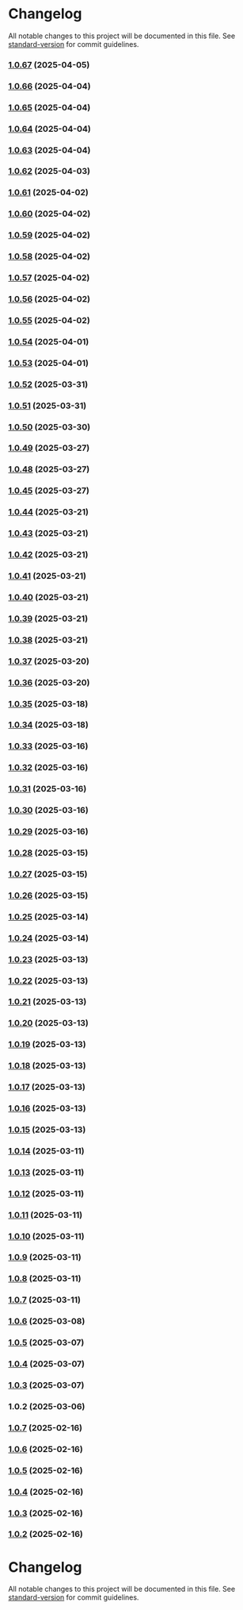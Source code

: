 # Changelog

All notable changes to this project will be documented in this file. See [standard-version](https://github.com/conventional-changelog/standard-version) for commit guidelines.

### [1.0.67](https://github.com/dmeikle/node-caching/compare/v1.0.66...v1.0.67) (2025-04-05)

### [1.0.66](https://github.com/dmeikle/node-caching/compare/v1.0.65...v1.0.66) (2025-04-04)

### [1.0.65](https://github.com/dmeikle/node-caching/compare/v1.0.64...v1.0.65) (2025-04-04)

### [1.0.64](https://github.com/dmeikle/node-caching/compare/v1.0.63...v1.0.64) (2025-04-04)

### [1.0.63](https://github.com/dmeikle/node-caching/compare/v1.0.62...v1.0.63) (2025-04-04)

### [1.0.62](https://github.com/dmeikle/node-caching/compare/v1.0.61...v1.0.62) (2025-04-03)

### [1.0.61](https://github.com/dmeikle/node-caching/compare/v1.0.60...v1.0.61) (2025-04-02)

### [1.0.60](https://github.com/dmeikle/node-caching/compare/v1.0.59...v1.0.60) (2025-04-02)

### [1.0.59](https://github.com/dmeikle/node-caching/compare/v1.0.58...v1.0.59) (2025-04-02)

### [1.0.58](https://github.com/dmeikle/node-caching/compare/v1.0.57...v1.0.58) (2025-04-02)

### [1.0.57](https://github.com/dmeikle/node-caching/compare/v1.0.56...v1.0.57) (2025-04-02)

### [1.0.56](https://github.com/dmeikle/node-caching/compare/v1.0.55...v1.0.56) (2025-04-02)

### [1.0.55](https://github.com/dmeikle/node-caching/compare/v1.0.54...v1.0.55) (2025-04-02)

### [1.0.54](https://github.com/dmeikle/node-caching/compare/v1.0.53...v1.0.54) (2025-04-01)

### [1.0.53](https://github.com/dmeikle/node-caching/compare/v1.0.52...v1.0.53) (2025-04-01)

### [1.0.52](https://github.com/dmeikle/node-caching/compare/v1.0.51...v1.0.52) (2025-03-31)

### [1.0.51](https://github.com/dmeikle/node-caching/compare/v1.0.50...v1.0.51) (2025-03-31)

### [1.0.50](https://github.com/dmeikle/node-caching/compare/v1.0.49...v1.0.50) (2025-03-30)

### [1.0.49](https://github.com/dmeikle/node-caching/compare/v1.0.48...v1.0.49) (2025-03-27)

### [1.0.48](https://github.com/dmeikle/node-caching/compare/v1.0.45...v1.0.48) (2025-03-27)

### [1.0.45](https://github.com/dmeikle/node-caching/compare/v1.0.44...v1.0.45) (2025-03-27)

### [1.0.44](https://github.com/dmeikle/node-caching/compare/v1.0.43...v1.0.44) (2025-03-21)

### [1.0.43](https://github.com/dmeikle/node-caching/compare/v1.0.42...v1.0.43) (2025-03-21)

### [1.0.42](https://github.com/dmeikle/node-caching/compare/v1.0.41...v1.0.42) (2025-03-21)

### [1.0.41](https://github.com/dmeikle/node-caching/compare/v1.0.40...v1.0.41) (2025-03-21)

### [1.0.40](https://github.com/dmeikle/node-caching/compare/v1.0.39...v1.0.40) (2025-03-21)

### [1.0.39](https://github.com/dmeikle/node-caching/compare/v1.0.38...v1.0.39) (2025-03-21)

### [1.0.38](https://github.com/dmeikle/node-caching/compare/v1.0.37...v1.0.38) (2025-03-21)

### [1.0.37](https://github.com/dmeikle/node-caching/compare/v1.0.36...v1.0.37) (2025-03-20)

### [1.0.36](https://github.com/dmeikle/node-caching/compare/v1.0.35...v1.0.36) (2025-03-20)

### [1.0.35](https://github.com/dmeikle/node-caching/compare/v1.0.34...v1.0.35) (2025-03-18)

### [1.0.34](https://github.com/dmeikle/node-caching/compare/v1.0.33...v1.0.34) (2025-03-18)

### [1.0.33](https://github.com/dmeikle/node-caching/compare/v1.0.32...v1.0.33) (2025-03-16)

### [1.0.32](https://github.com/dmeikle/node-caching/compare/v1.0.31...v1.0.32) (2025-03-16)

### [1.0.31](https://github.com/dmeikle/node-caching/compare/v1.0.30...v1.0.31) (2025-03-16)

### [1.0.30](https://github.com/dmeikle/node-caching/compare/v1.0.29...v1.0.30) (2025-03-16)

### [1.0.29](https://github.com/dmeikle/node-caching/compare/v1.0.28...v1.0.29) (2025-03-16)

### [1.0.28](https://github.com/dmeikle/node-caching/compare/v1.0.27...v1.0.28) (2025-03-15)

### [1.0.27](https://github.com/dmeikle/node-caching/compare/v1.0.26...v1.0.27) (2025-03-15)

### [1.0.26](https://github.com/dmeikle/node-caching/compare/v1.0.25...v1.0.26) (2025-03-15)

### [1.0.25](https://github.com/dmeikle/node-caching/compare/v1.0.24...v1.0.25) (2025-03-14)

### [1.0.24](https://github.com/dmeikle/node-caching/compare/v1.0.23...v1.0.24) (2025-03-14)

### [1.0.23](https://github.com/dmeikle/node-caching/compare/v1.0.22...v1.0.23) (2025-03-13)

### [1.0.22](https://github.com/dmeikle/node-caching/compare/v1.0.21...v1.0.22) (2025-03-13)

### [1.0.21](https://github.com/dmeikle/node-caching/compare/v1.0.20...v1.0.21) (2025-03-13)

### [1.0.20](https://github.com/dmeikle/node-caching/compare/v1.0.19...v1.0.20) (2025-03-13)

### [1.0.19](https://github.com/dmeikle/node-caching/compare/v1.0.18...v1.0.19) (2025-03-13)

### [1.0.18](https://github.com/dmeikle/node-caching/compare/v1.0.17...v1.0.18) (2025-03-13)

### [1.0.17](https://github.com/dmeikle/node-caching/compare/v1.0.16...v1.0.17) (2025-03-13)

### [1.0.16](https://github.com/dmeikle/node-caching/compare/v1.0.15...v1.0.16) (2025-03-13)

### [1.0.15](https://github.com/dmeikle/node-caching/compare/v1.0.14...v1.0.15) (2025-03-13)

### [1.0.14](https://github.com/dmeikle/node-caching/compare/v1.0.13...v1.0.14) (2025-03-11)

### [1.0.13](https://github.com/dmeikle/node-caching/compare/v1.0.12...v1.0.13) (2025-03-11)

### [1.0.12](https://github.com/dmeikle/node-caching/compare/v1.0.11...v1.0.12) (2025-03-11)

### [1.0.11](https://github.com/dmeikle/node-caching/compare/v1.0.10...v1.0.11) (2025-03-11)

### [1.0.10](https://github.com/dmeikle/node-caching/compare/v1.0.9...v1.0.10) (2025-03-11)

### [1.0.9](https://github.com/dmeikle/node-caching/compare/v1.0.8...v1.0.9) (2025-03-11)

### [1.0.8](https://github.com/dmeikle/node-caching/compare/v1.0.7...v1.0.8) (2025-03-11)

### [1.0.7](https://github.com/dmeikle/node-caching/compare/v1.0.6...v1.0.7) (2025-03-11)

### [1.0.6](https://github.com/dmeikle/node-caching/compare/v1.0.5...v1.0.6) (2025-03-08)

### [1.0.5](https://github.com/dmeikle/node-caching/compare/v1.0.4...v1.0.5) (2025-03-07)

### [1.0.4](https://github.com/dmeikle/node-caching/compare/v1.0.3...v1.0.4) (2025-03-07)

### [1.0.3](https://github.com/dmeikle/node-caching/compare/v1.0.2...v1.0.3) (2025-03-07)

### 1.0.2 (2025-03-06)

### [1.0.7](https://github.com/dmeikle/node-caching/compare/v1.0.6...v1.0.7) (2025-02-16)

### [1.0.6](https://github.com/dmeikle/node-caching/compare/v1.0.5...v1.0.6) (2025-02-16)

### [1.0.5](https://github.com/dmeikle/node-caching/compare/v1.0.4...v1.0.5) (2025-02-16)

### [1.0.4](https://github.com/dmeikle/node-caching/compare/v1.0.3...v1.0.4) (2025-02-16)

### [1.0.3](https://github.com/dmeikle/node-caching/compare/v1.0.2...v1.0.3) (2025-02-16)

### [1.0.2](https://github.com/dmeikle/node-caching/compare/v1.0.34...v1.0.2) (2025-02-16)

# Changelog

All notable changes to this project will be documented in this file. See [standard-version](https://github.com/conventional-changelog/standard-version) for commit guidelines.
